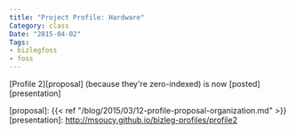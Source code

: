 ```yaml
---
title: "Project Profile: Hardware"
Category: class
Date: "2015-04-02"
Tags:
- bizlegfoss
- foss
---
```


[Profile 2][proposal] (because they're zero-indexed) is now [posted][presentation]

[proposal]: {{< ref "/blog/2015/03/12-profile-proposal-organization.md" >}}
[presentation]: http://msoucy.github.io/bizleg-profiles/profile2
